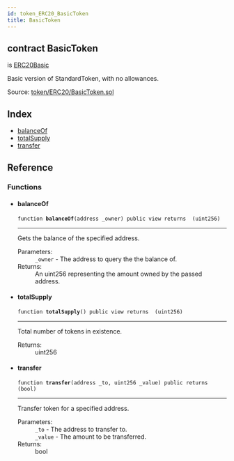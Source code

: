 ```yaml
---
id: token_ERC20_BasicToken
title: BasicToken
---
```


<div class="contract-doc"><div class="contract"><h2 class="contract-header"><span class="contract-kind">contract</span> BasicToken</h2><p class="base-contracts"><span>is</span> <a href="token_ERC20_ERC20Basic.html">ERC20Basic</a></p><p class="description">Basic version of StandardToken, with no allowances.</p><div class="source">Source: <a href="https://github.com/Monetary-Foundation/MonetaryCoin/blob/v1.0.0/contracts/token/ERC20/BasicToken.sol" target="_blank">token/ERC20/BasicToken.sol</a></div></div><div class="index"><h2>Index</h2><ul><li><a href="token_ERC20_BasicToken.html#balanceOf">balanceOf</a></li><li><a href="token_ERC20_BasicToken.html#totalSupply">totalSupply</a></li><li><a href="token_ERC20_BasicToken.html#transfer">transfer</a></li></ul></div><div class="reference"><h2>Reference</h2><div class="functions"><h3>Functions</h3><ul><li><div class="item function"><span id="balanceOf" class="anchor-marker"></span><h4 class="name">balanceOf</h4><div class="body"><code class="signature">function <strong>balanceOf</strong><span>(address _owner) </span><span>public </span><span>view </span><span>returns  (uint256) </span></code><hr/><div class="description"><p>Gets the balance of the specified address.</p></div><dl><dt><span class="label-parameters">Parameters:</span></dt><dd><div><code>_owner</code> - The address to query the the balance of.</div></dd><dt><span class="label-return">Returns:</span></dt><dd>An uint256 representing the amount owned by the passed address.</dd></dl></div></div></li><li><div class="item function"><span id="totalSupply" class="anchor-marker"></span><h4 class="name">totalSupply</h4><div class="body"><code class="signature">function <strong>totalSupply</strong><span>() </span><span>public </span><span>view </span><span>returns  (uint256) </span></code><hr/><div class="description"><p>Total number of tokens in existence.</p></div><dl><dt><span class="label-return">Returns:</span></dt><dd>uint256</dd></dl></div></div></li><li><div class="item function"><span id="transfer" class="anchor-marker"></span><h4 class="name">transfer</h4><div class="body"><code class="signature">function <strong>transfer</strong><span>(address _to, uint256 _value) </span><span>public </span><span>returns  (bool) </span></code><hr/><div class="description"><p>Transfer token for a specified address.</p></div><dl><dt><span class="label-parameters">Parameters:</span></dt><dd><div><code>_to</code> - The address to transfer to.</div><div><code>_value</code> - The amount to be transferred.</div></dd><dt><span class="label-return">Returns:</span></dt><dd>bool</dd></dl></div></div></li></ul></div></div></div>
